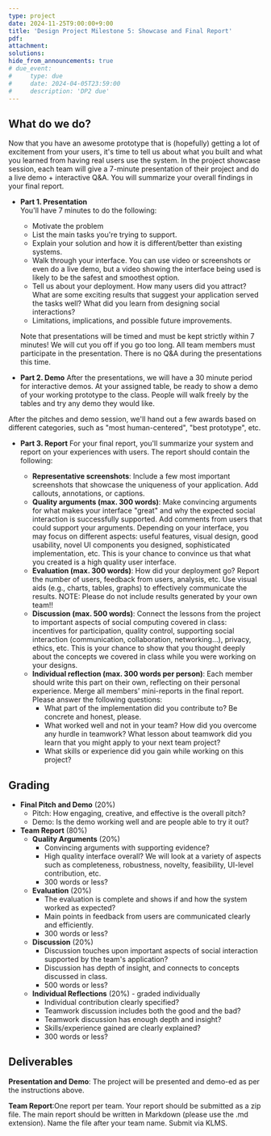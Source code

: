 ```yaml
---
type: project
date: 2024-11-25T9:00:00+9:00
title: 'Design Project Milestone 5: Showcase and Final Report'
pdf:
attachment:
solutions:
hide_from_announcements: true
# due_event: 
#     type: due
#     date: 2024-04-05T23:59:00
#     description: 'DP2 due'
---
```


## What do we do?
Now that you have an awesome prototype that is (hopefully) getting a lot of excitement from your users, it's time to tell us about what you built and what you learned from having real users use the system. In the project showcase session, each team will give a 7-minute presentation of their project and do a live demo + interactive Q&A. You will summarize your overall findings in your final report.

* **Part 1. Presentation**  
You'll have 7 minutes to do the following:
  * Motivate the problem
  * List the main tasks you're trying to support.
  * Explain your solution and how it is different/better than existing systems.
  * Walk through your interface. You can use video or screenshots or even do a live demo, but a video showing the interface being used is likely to be the safest and smoothest option.
  * Tell us about your deployment. How many users did you attract? What are some exciting results that suggest your application served the tasks well? What did you learn from designing social interactions?
  * Limitations, implications, and possible future improvements.

  Note that presentations will be timed and must be kept strictly within 7 minutes! We will cut you off if you go too long. All team members must participate in the presentation. There is no Q&A during the presentations this time.

* **Part 2. Demo**
After the presentations, we will have a 30 minute period for interactive demos. At your assigned table, be ready to show a demo of your working prototype to the class. People will walk freely by the tables and try any demo they would like. 

After the pitches and demo session, we'll hand out a few awards based on different categories, such as "most human-centered", "best prototype", etc.

* **Part 3. Report**
For your final report, you'll summarize your system and report on your experiences with users. The report should contain the following:

  * **Representative screenshots**: Include a few most important screenshots that showcase the uniqueness of your application. Add callouts, annotations, or captions.
  * **Quality arguments (max. 300 words)**: Make convincing arguments for what makes your interface "great" and why the expected social interaction is successfully supported. Add comments from users that could support your arguments. Depending on your interface, you may focus on different aspects: useful features, visual design, good usability, novel UI components you designed, sophisticated implementation, etc. This is your chance to convince us that what you created is a high quality user interface.
  * **Evaluation (max. 300 words)**: How did your deployment go? Report the number of users, feedback from users, analysis, etc. Use visual aids (e.g., charts, tables, graphs) to effectively communicate the results. NOTE: Please do not include results generated by your own team!!
  * **Discussion (max. 500 words)**: Connect the lessons from the project to important aspects of social computing covered in class: incentives for participation, quality control, supporting social interaction (communication, collaboration, networking...), privacy, ethics, etc. This is your chance to show that you thought deeply about the concepts we covered in class while you were working on your designs.
  * **Individual reflection (max. 300 words per person)**: Each member should write this part on their own, reflecting on their personal experience. Merge all members' mini-reports in the final report. Please answer the following questions:
    * What part of the implementation did you contribute to? Be concrete and honest, please.
    * What worked well and not in your team? How did you overcome any hurdle in teamwork? What lesson about teamwork did you learn that you might apply to your next team project?
    * What skills or experience did you gain while working on this project?



## Grading
* **Final Pitch and Demo** (20%)
  * Pitch: How engaging, creative, and effective is the overall pitch?
  * Demo: Is the demo working well and are people able to try it out?
* **Team Report** (80%)
  * **Quality Arguments** (20%)
    * Convincing arguments with supporting evidence?
    * High quality interface overall? We will look at a variety of aspects such as completeness, robustness, novelty, feasibility, UI-level contribution, etc.
    * 300 words or less?
  * **Evaluation** (20%)
    * The evaluation is complete and shows if and how the system worked as expected?
    * Main points in feedback from users are communicated clearly and efficiently. 
    * 300 words or less?
  * **Discussion** (20%)
    * Discussion touches upon important aspects of social interaction supported by the team's application?
    * Discussion has depth of insight, and connects to concepts discussed in class.
    * 500 words or less?
  * **Individual Reflections** (20%) - graded individually
    * Individual contribution clearly specified?
    * Teamwork discussion includes both the good and the bad?
    * Teamwork discussion has enough depth and insight?
    * Skills/experience gained are clearly explained?
    * 300 words or less?


## Deliverables
**Presentation and Demo**: The project will be presented and demo-ed as per the instructions above.

**Team Report**:One report per team. Your report should be submitted as a zip file. The main report should be written in Markdown (please use the .md extension). Name the file after your team name. Submit via KLMS.

